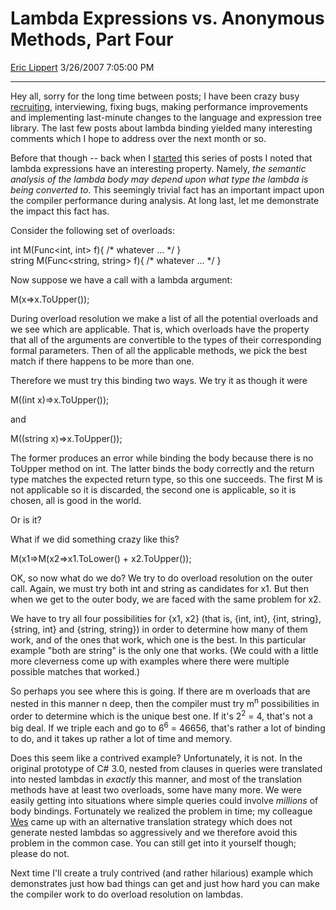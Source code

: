 <div id="page">

# Lambda Expressions vs. Anonymous Methods, Part Four

[Eric Lippert](https://social.msdn.microsoft.com/profile/Eric%20Lippert) 3/26/2007 7:05:00 PM

-----

<div id="content">

<div class="mine">

Hey all, sorry for the long time between posts; I have been crazy busy [recruiting](http://blogs.msdn.com/ericlippert/archive/2007/01/30/free-food-and-meet-the-compiler-guy-and-win-an-xbox-360.aspx), interviewing, fixing bugs, making performance improvements and implementing last-minute changes to the language and expression tree library. The last few posts about lambda binding yielded many interesting comments which I hope to address over the next month or so.

Before that though -- back when I [started](http://blogs.msdn.com/ericlippert/archive/2007/01/10/lambda-expressions-vs-anonymous-methods-part-one.aspx) this series of posts I noted that lambda expressions have an interesting property. Namely, *the semantic analysis of the lambda body may depend upon what type the lambda is being converted to*. This seemingly trivial fact has an important impact upon the compiler performance during analysis. At long last, let me demonstrate the impact this fact has.

Consider the following set of overloads:

<span class="code">int M(Func\<int, int\> f){ /\* whatever ... \*/ }  
string M(Func\<string, string\> f){ /\* whatever ... \*/ }  
</span>

Now suppose we have a call with a lambda argument:

<span class="code">M(x=\>x.ToUpper()); </span>

During overload resolution we make a list of all the potential overloads and we see which are applicable. That is, which overloads have the property that all of the arguments are convertible to the types of their corresponding formal parameters. Then of all the applicable methods, we pick the best match if there happens to be more than one.

Therefore we must try this binding two ways. We try it as though it were

<span class="code">M((int x)=\>x.ToUpper()); </span>

and

<span class="code">M((string x)=\>x.ToUpper()); </span>

The former produces an error while binding the body because there is no <span class="code">ToUpper</span> method on <span class="code">int</span>. The latter binds the body correctly and the return type matches the expected return type, so this one succeeds. The first <span class="code">M</span> is not applicable so it is discarded, the second one is applicable, so it is chosen, all is good in the world.

Or is it?

What if we did something crazy like this?

<span class="code">M(x1=\>M(x2=\>x1.ToLower() + x2.ToUpper()); </span>

OK, so now what do we do? We try to do overload resolution on the outer call. Again, we must try both <span class="code">int</span> and <span class="code">string</span> as candidates for <span class="code">x1</span>. But then when we get to the outer body, we are faced with the same problem for <span class="code">x2</span>.

We have to try all four possibilities for <span class="code">{x1, x2}</span> (that is, <span class="code">{int, int}</span>, <span class="code">{int, string}</span>, <span class="code">{string, int}</span> and <span class="code">{string, string}</span>) in order to determine how many of them work, and of the ones that work, which one is the best. In this particular example "both are string" is the only one that works. (We could with a little more cleverness come up with examples where there were multiple possible matches that worked.)

So perhaps you see where this is going. If there are m overloads that are nested in this manner n deep, then the compiler must try m<sup>n</sup> possibilities in order to determine which is the unique best one. If it's 2<sup>2</sup> = 4, that's not a big deal. If we triple each and go to 6<sup>6</sup> = 46656, that's rather a lot of binding to do, and it takes up rather a lot of time and memory.

Does this seem like a contrived example? Unfortunately, it is not. In the original prototype of C\# 3.0, nested <span class="code">from</span> clauses in queries were translated into nested lambdas in *exactly* this manner, and most of the translation methods have at least two overloads, some have many more. We were easily getting into situations where simple queries could involve *millions* of body bindings. Fortunately we realized the problem in time; my colleague [Wes](http://blogs.msdn.com/wesdyer/) came up with an alternative translation strategy which does not generate nested lambdas so aggressively and we therefore avoid this problem in the common case. You can still get into it yourself though; please do not. 

Next time I'll create a truly contrived (and rather hilarious) example which demonstrates just how bad things can get and just how hard you can make the compiler work to do overload resolution on lambdas.

</div>

</div>

</div>

